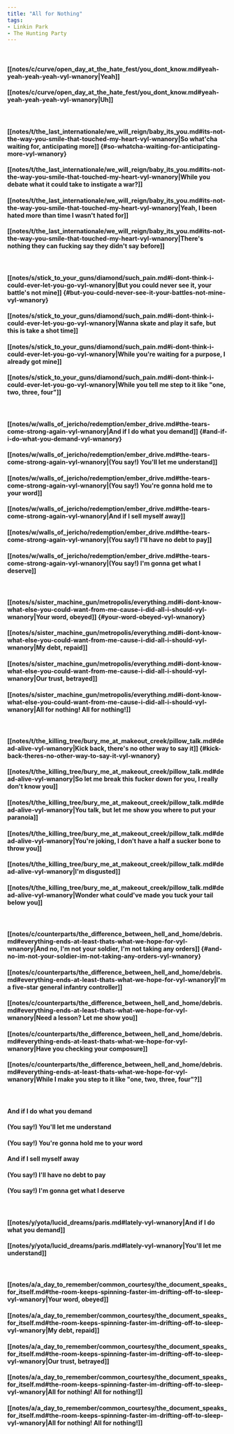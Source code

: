```yaml
---
title: "All for Nothing"
tags:
- Linkin Park
- The Hunting Party
---
```

&nbsp;
#### [[notes/c/curve/open_day_at_the_hate_fest/you_dont_know.md#yeah-yeah-yeah-yeah-vyl-wnanory|Yeah]]
#### [[notes/c/curve/open_day_at_the_hate_fest/you_dont_know.md#yeah-yeah-yeah-yeah-vyl-wnanory|Uh]]
&nbsp;
#### [[notes/t/the_last_internationale/we_will_reign/baby_its_you.md#its-not-the-way-you-smile-that-touched-my-heart-vyl-wnanory|So what'cha waiting for, anticipating more]] {#so-whatcha-waiting-for-anticipating-more-vyl-wnanory}
#### [[notes/t/the_last_internationale/we_will_reign/baby_its_you.md#its-not-the-way-you-smile-that-touched-my-heart-vyl-wnanory|While you debate what it could take to instigate a war?]]
#### [[notes/t/the_last_internationale/we_will_reign/baby_its_you.md#its-not-the-way-you-smile-that-touched-my-heart-vyl-wnanory|Yeah, I been hated more than time I wasn't hated for]]
#### [[notes/t/the_last_internationale/we_will_reign/baby_its_you.md#its-not-the-way-you-smile-that-touched-my-heart-vyl-wnanory|There's nothing they can fucking say they didn't say before]]
&nbsp;
#### [[notes/s/stick_to_your_guns/diamond/such_pain.md#i-dont-think-i-could-ever-let-you-go-vyl-wnanory|But you could never see it, your battle's not mine]] {#but-you-could-never-see-it-your-battles-not-mine-vyl-wnanory}
#### [[notes/s/stick_to_your_guns/diamond/such_pain.md#i-dont-think-i-could-ever-let-you-go-vyl-wnanory|Wanna skate and play it safe, but this is take a shot time]]
#### [[notes/s/stick_to_your_guns/diamond/such_pain.md#i-dont-think-i-could-ever-let-you-go-vyl-wnanory|While you're waiting for a purpose, I already got mine]]
#### [[notes/s/stick_to_your_guns/diamond/such_pain.md#i-dont-think-i-could-ever-let-you-go-vyl-wnanory|While you tell me step to it like "one, two, three, four"]]
&nbsp;
#### [[notes/w/walls_of_jericho/redemption/ember_drive.md#the-tears-come-strong-again-vyl-wnanory|And if I do what you demand]] {#and-if-i-do-what-you-demand-vyl-wnanory}
#### [[notes/w/walls_of_jericho/redemption/ember_drive.md#the-tears-come-strong-again-vyl-wnanory|(You say!) You'll let me understand]]
#### [[notes/w/walls_of_jericho/redemption/ember_drive.md#the-tears-come-strong-again-vyl-wnanory|(You say!) You're gonna hold me to your word]]
#### [[notes/w/walls_of_jericho/redemption/ember_drive.md#the-tears-come-strong-again-vyl-wnanory|And if I sell myself away]]
#### [[notes/w/walls_of_jericho/redemption/ember_drive.md#the-tears-come-strong-again-vyl-wnanory|(You say!) I'll have no debt to pay]]
#### [[notes/w/walls_of_jericho/redemption/ember_drive.md#the-tears-come-strong-again-vyl-wnanory|(You say!) I'm gonna get what I deserve]]
&nbsp;
#### [[notes/s/sister_machine_gun/metropolis/everything.md#i-dont-know-what-else-you-could-want-from-me-cause-i-did-all-i-should-vyl-wnanory|Your word, obeyed]] {#your-word-obeyed-vyl-wnanory}
#### [[notes/s/sister_machine_gun/metropolis/everything.md#i-dont-know-what-else-you-could-want-from-me-cause-i-did-all-i-should-vyl-wnanory|My debt, repaid]]
#### [[notes/s/sister_machine_gun/metropolis/everything.md#i-dont-know-what-else-you-could-want-from-me-cause-i-did-all-i-should-vyl-wnanory|Our trust, betrayed]]
#### [[notes/s/sister_machine_gun/metropolis/everything.md#i-dont-know-what-else-you-could-want-from-me-cause-i-did-all-i-should-vyl-wnanory|All for nothing! All for nothing!]]
&nbsp;
#### [[notes/t/the_killing_tree/bury_me_at_makeout_creek/pillow_talk.md#dead-alive-vyl-wnanory|Kick back, there's no other way to say it]] {#kick-back-theres-no-other-way-to-say-it-vyl-wnanory}
#### [[notes/t/the_killing_tree/bury_me_at_makeout_creek/pillow_talk.md#dead-alive-vyl-wnanory|So let me break this fucker down for you, I really don't know you]]
#### [[notes/t/the_killing_tree/bury_me_at_makeout_creek/pillow_talk.md#dead-alive-vyl-wnanory|You talk, but let me show you where to put your paranoia]]
#### [[notes/t/the_killing_tree/bury_me_at_makeout_creek/pillow_talk.md#dead-alive-vyl-wnanory|You're joking, I don't have a half a sucker bone to throw you]]
#### [[notes/t/the_killing_tree/bury_me_at_makeout_creek/pillow_talk.md#dead-alive-vyl-wnanory|I'm disgusted]]
#### [[notes/t/the_killing_tree/bury_me_at_makeout_creek/pillow_talk.md#dead-alive-vyl-wnanory|Wonder what could've made you tuck your tail below you]]
&nbsp;
#### [[notes/c/counterparts/the_difference_between_hell_and_home/debris.md#everything-ends-at-least-thats-what-we-hope-for-vyl-wnanory|And no, I'm not your soldier, I'm not taking any orders]] {#and-no-im-not-your-soldier-im-not-taking-any-orders-vyl-wnanory}
#### [[notes/c/counterparts/the_difference_between_hell_and_home/debris.md#everything-ends-at-least-thats-what-we-hope-for-vyl-wnanory|I'm a five-star general infantry controller]]
#### [[notes/c/counterparts/the_difference_between_hell_and_home/debris.md#everything-ends-at-least-thats-what-we-hope-for-vyl-wnanory|Need a lesson? Let me show you]]
#### [[notes/c/counterparts/the_difference_between_hell_and_home/debris.md#everything-ends-at-least-thats-what-we-hope-for-vyl-wnanory|Have you checking your composure]]
#### [[notes/c/counterparts/the_difference_between_hell_and_home/debris.md#everything-ends-at-least-thats-what-we-hope-for-vyl-wnanory|While I make you step to it like "one, two, three, four"?]]
&nbsp;
#### And if I do what you demand
#### (You say!) You'll let me understand
#### (You say!) You're gonna hold me to your word
#### And if I sell myself away
#### (You say!) I'll have no debt to pay
#### (You say!) I'm gonna get what I deserve
&nbsp;
#### [[notes/y/yota/lucid_dreams/paris.md#lately-vyl-wnanory|And if I do what you demand]]
#### [[notes/y/yota/lucid_dreams/paris.md#lately-vyl-wnanory|You'll let me understand]]
&nbsp;
#### [[notes/a/a_day_to_remember/common_courtesy/the_document_speaks_for_itself.md#the-room-keeps-spinning-faster-im-drifting-off-to-sleep-vyl-wnanory|Your word, obeyed]]
#### [[notes/a/a_day_to_remember/common_courtesy/the_document_speaks_for_itself.md#the-room-keeps-spinning-faster-im-drifting-off-to-sleep-vyl-wnanory|My debt, repaid]]
#### [[notes/a/a_day_to_remember/common_courtesy/the_document_speaks_for_itself.md#the-room-keeps-spinning-faster-im-drifting-off-to-sleep-vyl-wnanory|Our trust, betrayed]]
#### [[notes/a/a_day_to_remember/common_courtesy/the_document_speaks_for_itself.md#the-room-keeps-spinning-faster-im-drifting-off-to-sleep-vyl-wnanory|All for nothing! All for nothing!]]
#### [[notes/a/a_day_to_remember/common_courtesy/the_document_speaks_for_itself.md#the-room-keeps-spinning-faster-im-drifting-off-to-sleep-vyl-wnanory|All for nothing! All for nothing!]]
